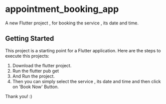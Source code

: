 # appointment_booking_app

A new Flutter project , for booking the service , its date and time.

## Getting Started

This project is a starting point for a Flutter application.
Here are the steps to execute this projects:

1) Download the flutter project.
2) Run the flutter pub get
3) And Run the project.
4) Then you can simply select the service , its date and time and then click on 'Book Now' Button.

Thank you! :)
